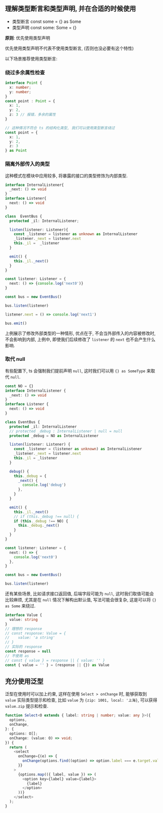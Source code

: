 ## 理解类型断言和类型声明, 并在合适的时候使用

- 类型断言 const some = {} as Some
- 类型声明 const some: Some = {}

**原则**: 优先使用类型声明

优先使用类型声明不代表不使用类型断言, (否则也没必要有这个特性)

以下场景推荐使用类型断言:

### 绕过多余属性检查

```typescript
interface Point {
  x: number;
  y: number;
}
const point : Point = {
  x: 1,
  y: 2,
  z: 3 // 报错，多余的属性
}

// 这种情况不符合 ts 的结构化类型, 我们可以使用类型断言绕过
const point = {
  x: 1,
  y: 2,
  z: 3
} as Point
```

### 隔离外部传入的类型

这种模式在模块中应用较多, 将暴露的接口的类型修饰为内部类型.

```typescript
interface InternalListener{
  _next: () => void
}
interface Listener{
  next: () => void
}

class  EventBus {
  protected _il: InternalListener;

  listen(listener: Listener){
    const _listener = listener as unknown as InternalListener
    _listener._next = listener.next
    this._il =  _listener
  }

  emit() {
    this._il._next()
  }
}

const listener: Listener = {
  next: () => {console.log('next0')}
}

const bus = new EventBus()

bus.listen(listener)

listener.next = () => console.log('next1')

bus.emit()
```

上例展示了修改外部类型的一种情形, 优点在于, 不会当外部传入的内容被修改时, 不会影响到内部, 上例中, 即使我们后续修改了 `listener` 的 `next` 也不会产生什么影响.

### 取代 null

有些配置下, ts 会强制我们提前声明 `null`, 这时我们可以用 `{} as SomeType` 来取代 `null`.

```typescript
const NO = {}
interface InternalListener {
  _next: () => void
}
interface Listener {
  next: () => void
}

class EventBus {
  protected _il: InternalListener
  // protected _debug : InternalListener | null = null
  protected _debug = NO as InternalListener

  listen(listener: Listener) {
    const _listener = (listener as unknown) as InternalListener
    _listener._next = listener.next
    this._il = _listener
  }

  debug() {
    this._debug = {
      _next() {
        console.log('debug')
      },
    }
  }

  emit() {
    this._il._next()
    // if (this._debug !== null) {
    if (this._debug !== NO) {
      this._debug._next()
    }
  }
}

const listener: Listener = {
  next: () => {
    console.log('next0')
  },
}

const bus = new EventBus()

bus.listen(listener)
```

还有某些场景, 比如请求接口返回值, 后端字段可能为 `null`, 这时我们取值可能会比较麻烦, 尤其是在 `null` 情况下解构出默认值, 写法可能会很复杂, 这是可以将 `{} as Some` 来绕过.

``` typescript
interface Value {
  value: string
}
// 理想的 response
// const response: Value = {
//    value: 'a string'
// }
// 实际的 response
const response = null
// 不使用 as
// const { value } = response || { value: '' }
const { value = '' } = (response || {}) as Value
```

## 充分使用泛型

泛型在使用时可以加上约束, 这样在使用 `Select > onChange`  时, 能够获取到 `value` 实际类型提示和检查, 比如 `value` 为 `{zip: 1001, local: '上海}`, 可以获得 `value.zip` 提示和检查.

```typescript
function Select<O extends { label: string | number; value: any }>({
  options,
  onChange,
}: {
  options: O[];
  onChange: (value: O) => void;
}) {
  return (
    <select
      onChange={(e) => {
        onChange(options.find((option) => option.label === e.target.value));
      }}
    >
      {options.map(({ label, value }) => (
        <option key={label} value={label}>
          {label}
        </option>
      ))}
    </select>
  );
}
```
